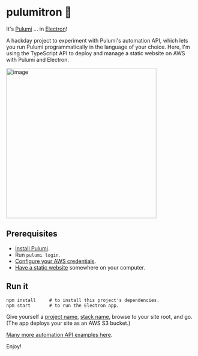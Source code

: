 # pulumitron 👾

It's [Pulumi](https://pulumi.com/) ... in [Electron](https://www.electronjs.org/)!

A hackday project to experiment with Pulumi's automation API, which lets you run Pulumi programmatically in the language of your choice. Here, I'm using the TypeScript API to deploy and manage a static website on AWS with Pulumi and Electron.

<img width="400" alt="image" src="https://user-images.githubusercontent.com/274700/96325203-d7a2f400-0fda-11eb-90bc-a018fe142b32.png">

## Prerequisites

* [Install Pulumi](https://www.pulumi.com/docs/get-started/install/).
* Run `pulumi login`.
* [Configure your AWS credentials](https://www.pulumi.com/docs/intro/cloud-providers/aws/setup/).
* [Have a static website](https://jamstack.org/generators/) somewhere on your computer.

## Run it

```
npm install     # to install this project's dependencies.
npm start       # to run the Electron app.
```

Give yourself a [project name](https://www.pulumi.com/docs/intro/concepts/project/), [stack name](https://www.pulumi.com/docs/intro/concepts/stack/), browse to your site root, and go. (The app deploys your site as an AWS S3 bucket.)

[Many more automation API examples here](https://github.com/pulumi/automation-api-examples).

Enjoy!
